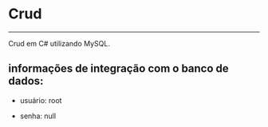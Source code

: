 # Crud
***
 Crud em C# utilizando MySQL.
 
 ## informações de integração com o banco de dados:
 
 * usuário: root
 
 * senha: null
 

